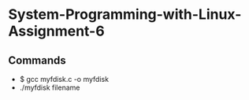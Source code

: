 # System-Programming-with-Linux-Assignment-6

## Commands
- $ gcc myfdisk.c -o myfdisk
- ./myfdisk filename
